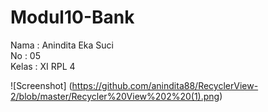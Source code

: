 # Modul10-Bank

Nama  : Anindita Eka Suci <br>
No    : 05 <br>
Kelas : XI RPL 4 <br>

![Screenshot] (https://github.com/anindita88/RecyclerView-2/blob/master/Recycler%20View%202%20(1).png)
